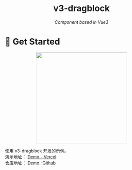 
<div align="center">
	<h1 style="margin:10px">v3-dragblock</h1>
	<h6 align="center">Component based in Vue3</h6>
</div>


# 🌸 Get Started

<p align="center">
<img src="https://cdn.jsdelivr.net/gh/pinky-pig/pic-bed/imagesdrag.gif"  height="300">
</p>

使用 v3-dragblock 开发的示例。   
演示地址： [Demo - Vercel](https://dragblock.mmeme.me/)  
仓库地址： [Demo -Github](https://github.com/pinky-pig/what-is-v3-dragblock)
